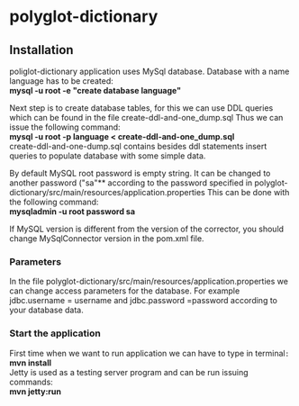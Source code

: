 # polyglot-dictionary


## Installation

poliglot-dictionary application uses MySql database. Database with a name language has 
to be created: \
**mysql -u root -e "create database language"** 

Next step is to create database tables, for this  we can use DDL queries which can be found
in the file create-ddl-and-one_dump.sql Thus we can issue the following command: \
**mysql -u root -p language < create-ddl-and-one_dump.sql** \
create-ddl-and-one-dump.sql contains besides ddl statements insert queries to populate
database with some simple data.

By default MySQL root password is empty string. It can be changed to another password 
("sa"** according to the password specified in polyglot-dictionary/src/main/resources/application.properties
This can be done with the following command:\
**mysqladmin -u root password sa**


If MySQL version is different from the version of the corrector, you should change
MySqlConnector version in the pom.xml file.

### Parameters


In the file polyglot-dictionary/src/main/resources/application.properties 
we can change access parameters for the database.  For example jdbc.username = username and 
jdbc.password =password according to your database data. 

### Start the application 
First time when we want to run application we can have to type in terminal`:`\
**mvn install** \
Jetty is used as a testing server program and can be run issuing commands: \
**mvn jetty:run** 

